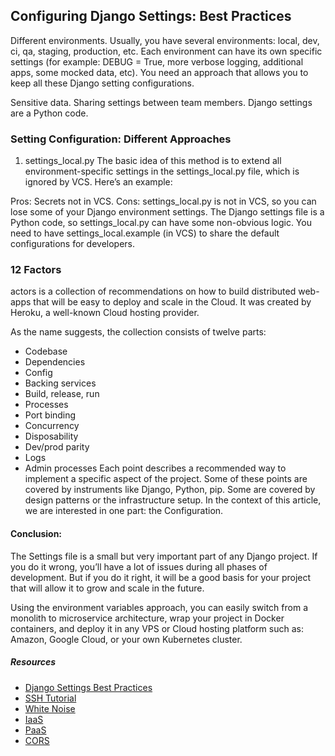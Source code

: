##  Configuring Django Settings: Best Practices
Different environments. Usually, you have several environments: local, dev, ci, qa, staging, production, etc. Each environment can have its own specific settings (for example: DEBUG = True, more verbose logging, additional apps, some mocked data, etc). You need an approach that allows you to keep all these Django setting configurations.

Sensitive data.
Sharing settings between team members.
Django settings are a Python code.

### Setting Configuration: Different Approaches
1. settings_local.py
The basic idea of this method is to extend all environment-specific settings in the settings_local.py file, which is ignored by VCS. Here’s an example:

Pros:
Secrets not in VCS.
Cons:
settings_local.py is not in VCS, so you can lose some of your Django environment settings.
The Django settings file is a Python code, so settings_local.py can have some non-obvious logic.
You need to have settings_local.example (in VCS) to share the default configurations for developers.

### 12 Factors
actors is a collection of recommendations on how to build distributed web-apps that will be easy to deploy and scale in the Cloud. It was created by Heroku, a well-known Cloud hosting provider.

As the name suggests, the collection consists of twelve parts:

* Codebase
* Dependencies
* Config
* Backing  services
* Build, release,  run
* Processes
* Port binding
* Concurrency
* Disposability
* Dev/prod  parity
* Logs
* Admin processes
Each point describes a recommended way to implement a specific aspect of the project. Some of these points are covered by instruments like Django, Python, pip. Some are covered by design patterns or the infrastructure setup. In the context of this article, we are interested in one part: the Configuration.


#### Conclusion:
The Settings file is a small but very important part of any Django project. If you do it wrong, you’ll have a lot of issues during all phases of development. But if you do it right, it will be a good basis for your project that will allow it to grow and scale in the future.

Using the environment variables approach, you can easily switch from a monolith to microservice architecture, wrap your project in Docker containers, and deploy it in any VPS or Cloud hosting platform such as: Amazon, Google Cloud, or your own Kubernetes cluster.


##### Resources
* [Django Settings Best Practices](https://djangostars.com/blog/configuring-django-settings-best-practices/)
* [SSH Tutorial](https://www.hostinger.com/tutorials/ssh-tutorial-how-does-ssh-work)
* [White Noise](http://whitenoise.evans.io/en/stable/)
* [IaaS](https://en.wikipedia.org/wiki/Infrastructure_as_a_service)
* [PaaS](https://en.wikipedia.org/wiki/Platform_as_a_service)
* [CORS](https://en.m.wikipedia.org/wiki/Cross-origin_resource_sharing)
